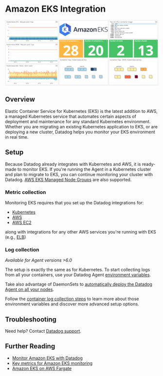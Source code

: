 # Amazon EKS Integration

![EKS Dashboard][1]

## Overview

Elastic Container Service for Kubernetes (EKS) is the latest addition to AWS, a managed Kubernetes service that automates certain aspects of deployment and maintenance for any standard Kubernetes environment. Whether you are migrating an existing Kubernetes application to EKS, or are deploying a new cluster, Datadog helps you monitor your EKS environment in real time.

## Setup

Because Datadog already integrates with Kubernetes and AWS, it is ready-made to monitor EKS. If you're running the Agent in a Kubernetes cluster and plan to migrate to EKS, you can continue monitoring your cluster with Datadog. [AWS EKS Managed Node Groups][2] are also supported.

### Metric collection

Monitoring EKS requires that you set up the Datadog integrations for:

- [Kubernetes][3]
- [AWS][4]
- [AWS EC2][5]

along with integrations for any other AWS services you're running with EKS (e.g., [ELB][6])

### Log collection

_Available for Agent versions >6.0_

The setup is exactly the same as for Kubernetes.
To start collecting logs from all your containers, use your Datadog Agent [environment variables][7].

Take also advantage of DaemonSets to [automatically deploy the Datadog Agent on all your nodes][8].

Follow the [container log collection steps][9] to learn more about those environment variables and discover more advanced setup options.

## Troubleshooting

Need help? Contact [Datadog support][10].

## Further Reading

- [Monitor Amazon EKS with Datadog][11]
- [Key metrics for Amazon EKS monitoring][12]
- [Amazon EKS on AWS Fargate][13]

[1]: https://raw.githubusercontent.com/DataDog/integrations-core/master/amazon_eks/images/amazon_eks_dashboard.png
[2]: https://docs.aws.amazon.com/eks/latest/userguide/managed-node-groups.html
[3]: https://docs.datadoghq.com/integrations/kubernetes
[4]: https://docs.datadoghq.com/integrations/amazon_web_services
[5]: https://docs.datadoghq.com/integrations/amazon_ec2
[6]: https://docs.datadoghq.com/integrations/amazon_elb
[7]: https://docs.datadoghq.com/agent/basic_agent_usage/kubernetes/#log-collection-setup
[8]: https://docs.datadoghq.com/agent/basic_agent_usage/kubernetes/#container-installation
[9]: https://docs.datadoghq.com/logs/log_collection/docker/#option-2-container-installation
[10]: https://docs.datadoghq.com/help
[11]: https://www.datadoghq.com/blog/announcing-eks
[12]: https://www.datadoghq.com/blog/eks-cluster-metrics
[13]: https://docs.datadoghq.com/integrations/amazon_eks_fargate/

